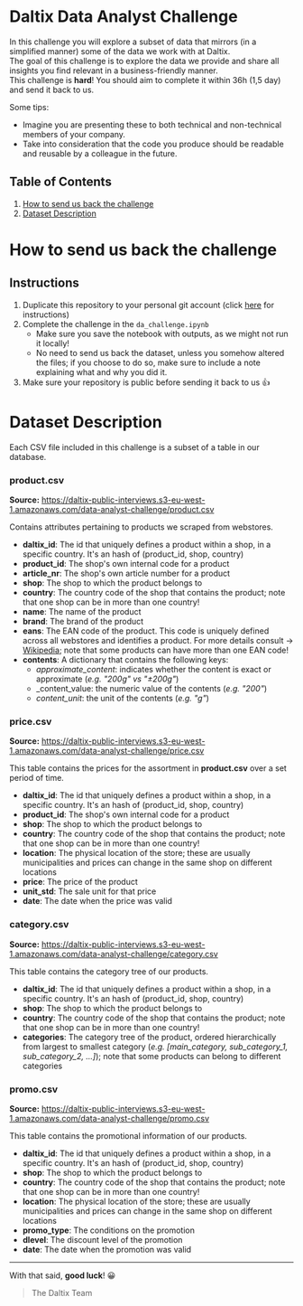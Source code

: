# **Daltix Data Analyst Challenge**
In this challenge you will explore a subset of data that mirrors (in a simplified manner) some of the data we work with at Daltix.  
The goal of this challenge is to explore the data we provide and share all insights you find relevant in a business-friendly manner.  
This challenge is __hard__! You should aim to complete it within 36h (1,5 day) and send it back to us.  
  
Some tips:
* Imagine you are presenting these to both technical and non-technical members of your company. 
* Take into consideration that the code you produce should be readable and reusable by a colleague in the future.


## Table of Contents
1. [How to send us back the challenge](#how-to-send-us-back-the-challenge)
2. [Dataset Description](#dataset-description)
  
# How to send us back the challenge

## Instructions
1. Duplicate this repository to your personal git account (click [here](https://help.github.com/en/github/creating-cloning-and-archiving-repositories/duplicating-a-repository) for instructions)
2. Complete the challenge in the `da_challenge.ipynb`
    * Make sure you save the notebook with outputs, as we might not run it locally!
    * No need to send us back the dataset, unless you somehow altered the files; if you choose to do so, make sure to include a note explaining what and why you did it.
3. Make sure your repository is public before sending it back to us :thumbsup:

# Dataset Description
Each CSV file included in this challenge is a subset of a table in our database.

### **product.csv** 
**Source:** https://daltix-public-interviews.s3-eu-west-1.amazonaws.com/data-analyst-challenge/product.csv

Contains attributes pertaining to products we scraped from webstores.
* __daltix_id__: The id that uniquely defines a product within a shop, in a specific country. It's an hash of (product_id, shop, country)
* __product_id__: The shop's own internal code for a product
* __article_nr__: The shop's own article number for a product
* __shop__: The shop to which the product belongs to
* __country__: The country code of the shop that contains the product; note that one shop can be in more than one country!
* __name__: The name of the product
* __brand__: The brand of the product
* __eans__: The EAN code of the product. This code is uniquely defined across all webstores and identifies a product. For more details consult -> [Wikipedia](https://en.wikipedia.org/wiki/International_Article_Number); note that some products can have more than one EAN code!
* __contents__: A dictionary that contains the following keys: 
    * _approximate_content_: indicates whether the content is exact or approximate (_e.g. "200g" vs "±200g"_)
    * _content_value: the numeric value of the contents (_e.g. "200"_)
    * _content_unit_: the unit of the contents (_e.g. "g"_)
     
     
### **price.csv**
**Source:** https://daltix-public-interviews.s3-eu-west-1.amazonaws.com/data-analyst-challenge/price.csv

This table contains the prices for the assortment in **product.csv** over a set period of time.
* __daltix_id__: The id that uniquely defines a product within a shop, in a specific country. It's an hash of (product_id, shop, country)
* __product_id__: The shop's own internal code for a product
* __shop__: The shop to which the product belongs to
* __country__: The country code of the shop that contains the product; note that one shop can be in more than one country!
* __location__: The physical location of the store; these are usually municipalities and prices can change in the same shop on different locations
* __price__: The price of the product
* __unit_std__: The sale unit for that price
* __date__: The date when the price was valid
    
    
### **category.csv** 
**Source:** https://daltix-public-interviews.s3-eu-west-1.amazonaws.com/data-analyst-challenge/category.csv

This table contains the category tree of our products.
* __daltix_id__: The id that uniquely defines a product within a shop, in a specific country. It's an hash of (product_id, shop, country)
* __shop__: The shop to which the product belongs to
* __country__: The country code of the shop that contains the product; note that one shop can be in more than one country!
* __categories__: The category tree of the product, ordered hierarchically from largest to smallest category (_e.g. [main_category, sub_category_1, sub_category_2, ...]_); note that some products can belong to different categories
    
    
### **promo.csv** 
**Source:** https://daltix-public-interviews.s3-eu-west-1.amazonaws.com/data-analyst-challenge/promo.csv

This table contains the promotional information of our products.
* __daltix_id__: The id that uniquely defines a product within a shop, in a specific country. It's an hash of (product_id, shop, country)
* __shop__: The shop to which the product belongs to
* __country__: The country code of the shop that contains the product; note that one shop can be in more than one country!
* __location__: The physical location of the store; these are usually municipalities and prices can change in the same shop on different locations
* __promo_type__: The conditions on the promotion
* __dlevel__: The discount level of the promotion
* __date__: The date when the promotion was valid
  
_____
  
With that said, **good luck**! 😀

> The Daltix Team

